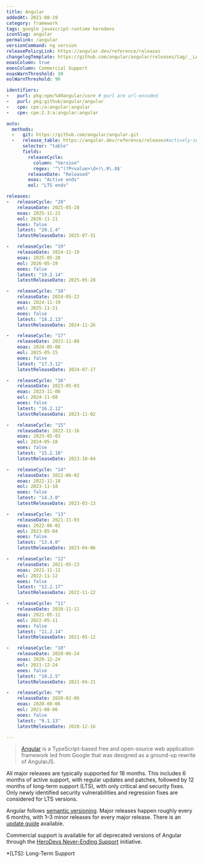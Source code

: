 ```yaml
---
title: Angular
addedAt: 2021-08-19
category: framework
tags: google javascript-runtime herodevs
iconSlug: angular
permalink: /angular
versionCommand: ng version
releasePolicyLink: https://angular.dev/reference/releases
changelogTemplate: https://github.com/angular/angular/releases/tag/__LATEST__
eoasColumn: true
eoesColumn: Commercial Support
eoasWarnThreshold: 30
eolWarnThreshold: 90

identifiers:
-   purl: pkg:npm/%40angular/core # purl are url-encoded
-   purl: pkg:github/angular/angular
-   cpe: cpe:/a:angular:angular
-   cpe: cpe:2.3:a:angular:angular

auto:
  methods:
  -   git: https://github.com/angular/angular.git
  -   release_table: https://angular.dev/reference/releases#actively-supported-versions
      selector: "table"
      fields:
        releaseCycle:
          column: "Version"
          regex: '^\^(?P<value>\d+)\.0\.0$'
        releaseDate: "Released"
        eoas: "Active ends"
        eol: "LTS ends"

releases:
-   releaseCycle: "20"
    releaseDate: 2025-05-28
    eoas: 2025-11-21
    eol: 2026-11-21
    eoes: false
    latest: "20.1.4"
    latestReleaseDate: 2025-07-31

-   releaseCycle: "19"
    releaseDate: 2024-11-19
    eoas: 2025-05-28
    eol: 2026-05-19
    eoes: false
    latest: "19.2.14"
    latestReleaseDate: 2025-05-28

-   releaseCycle: "18"
    releaseDate: 2024-05-22
    eoas: 2024-11-19
    eol: 2025-11-21
    eoes: false
    latest: "18.2.13"
    latestReleaseDate: 2024-11-26

-   releaseCycle: "17"
    releaseDate: 2023-11-08
    eoas: 2024-05-08
    eol: 2025-05-15
    eoes: false
    latest: "17.3.12"
    latestReleaseDate: 2024-07-17

-   releaseCycle: "16"
    releaseDate: 2023-05-03
    eoas: 2023-11-08
    eol: 2024-11-08
    eoes: false
    latest: "16.2.12"
    latestReleaseDate: 2023-11-02

-   releaseCycle: "15"
    releaseDate: 2022-11-16
    eoas: 2023-05-03
    eol: 2024-05-18
    eoes: false
    latest: "15.2.10"
    latestReleaseDate: 2023-10-04

-   releaseCycle: "14"
    releaseDate: 2022-06-02
    eoas: 2022-11-18
    eol: 2023-11-18
    eoes: false
    latest: "14.3.0"
    latestReleaseDate: 2023-03-13

-   releaseCycle: "13"
    releaseDate: 2021-11-03
    eoas: 2022-06-02
    eol: 2023-05-04
    eoes: false
    latest: "13.4.0"
    latestReleaseDate: 2023-04-06

-   releaseCycle: "12"
    releaseDate: 2021-05-13
    eoas: 2021-11-12
    eol: 2022-11-12
    eoes: false
    latest: "12.2.17"
    latestReleaseDate: 2022-11-22

-   releaseCycle: "11"
    releaseDate: 2020-11-11
    eoas: 2021-05-11
    eol: 2022-05-11
    eoes: false
    latest: "11.2.14"
    latestReleaseDate: 2021-05-12

-   releaseCycle: "10"
    releaseDate: 2020-06-24
    eoas: 2020-12-24
    eol: 2021-12-24
    eoes: false
    latest: "10.2.5"
    latestReleaseDate: 2021-04-21

-   releaseCycle: "9"
    releaseDate: 2020-02-06
    eoas: 2020-08-06
    eol: 2021-08-06
    eoes: false
    latest: "9.1.13"
    latestReleaseDate: 2020-12-16

---
```


> [Angular](https://angular.dev/) is a TypeScript-based free and open-source web application
> framework led from Google that was designed as a ground-up rewrite of AngularJS.

All major releases are typically supported for 18 months. This includes 6 months of active support,
with regular updates and patches, followed by 12 months of long-term support (LTS), with only
critical and security fixes. Only newly identified security vulnerabilities and regression fixes
are considered for LTS versions.

Angular follows [semantic versioning](https://semver.org). Major releases happen roughly every 6
months, with 1–3 minor releases for every major release. There is an
[update guide](https://angular.dev/update "Keeping your Angular projects up-to-date")
available.

Commercial support is available for all deprecated versions of Angular through the
[HeroDevs Never-Ending Support](https://www.herodevs.com/support/nes-angular) initiative.

*[LTS]: Long-Term Support
